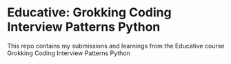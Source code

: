 # Educative: Grokking Coding Interview Patterns Python
This repo contains my submissions and learnings from the Educative course Grokking Coding Interview Patterns Python 
